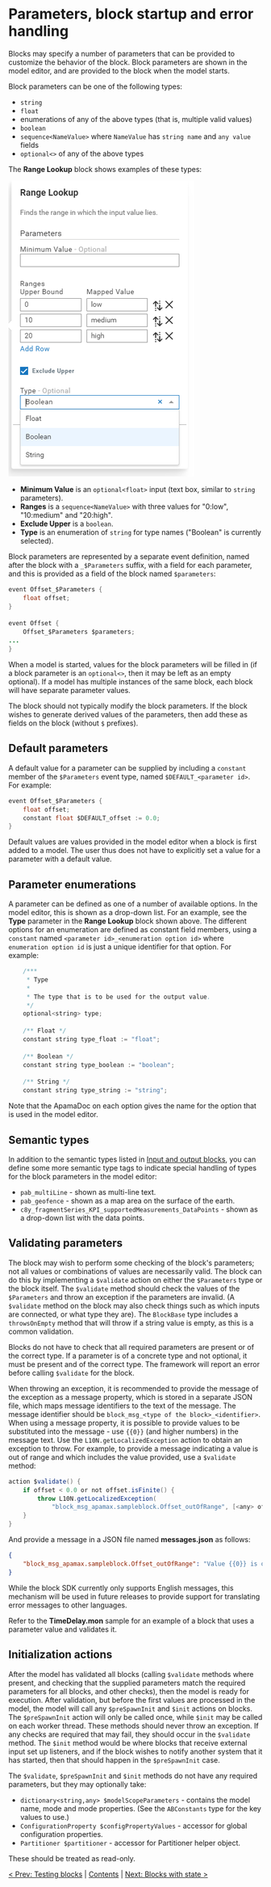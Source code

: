 # Parameters, block startup and error handling

Blocks may specify a number of parameters that can be provided to customize the behavior of the block. Block parameters are shown in the model editor, and are provided to the block when the model starts.

Block parameters can be one of the following types:

* `string`
* `float`
* enumerations of any of the above types (that is, multiple valid values)
* `boolean`
* `sequence<NameValue>` where `NameValue` has `string name` and `any value` fields
* `optional<>` of any of the above types

The **Range Lookup** block shows examples of these types:

![Range lookup block parameters](ParameterTypes.png)

* **Minimum Value** is an `optional<float>` input (text box, similar to `string` parameters).
* **Ranges** is a `sequence<NameValue>` with three values for "0:low", "10:medium" and "20:high".
* **Exclude Upper** is a `boolean`.
* **Type** is an enumeration of `string` for type names ("Boolean" is currently selected).

Block parameters are represented by a separate event definition, named after the block with a `_$Parameters` suffix, with a field for each parameter, and this is provided as a field of the block named `$parameters`:

```Java
event Offset_$Parameters {
    float offset;
}

event Offset {
    Offset_$Parameters $parameters;
...
}
```

When a model is started, values for the block parameters will be filled in (if a block parameter is an `optional<>`, then it may be left as an empty optional). If a model has multiple instances of the same block, each block will have separate parameter values.

The block should not typically modify the block parameters. If the block wishes to generate derived values of the parameters, then add these as fields on the block (without `$` prefixes).

## Default parameters

A default value for a parameter can be supplied by including a `constant` member of the `$Parameters` event type, named `$DEFAULT_<parameter id>`. For example:

```Java
event Offset_$Parameters {
    float offset;
    constant float $DEFAULT_offset := 0.0;
}
```

Default values are values provided in the model editor when a block is first added to a model. The user thus does not have to explicitly set a value for a parameter with a default value.

## Parameter enumerations

A parameter can be defined as one of a number of available options. In the model editor, this is shown as a drop-down list. For an example, see the **Type** parameter in the **Range Lookup** block shown above. The different options for an enumeration are defined as constant field members, using a `constant` named `<parameter id>_<enumeration option id>` where `enumeration option id` is just a unique identifier for that option. For example:

```Java
    /***
     * Type
     *
     * The type that is to be used for the output value.
     */
    optional<string> type;

    /** Float */
    constant string type_float := "float";

    /** Boolean */
    constant string type_boolean := "boolean";

    /** String */
    constant string type_string := "string";
```

Note that the ApamaDoc on each option gives the name for the option that is used in the model editor.

## Semantic types
In addition to the semantic types listed in [Input and output blocks](100-InputAndOutput.md#semantic-types), you can define some more semantic type tags to indicate special handling of types for the block parameters in the model editor:

* `pab_multiLine` - shown as multi-line text.
* `pab_geofence`  - shown as a map area on the surface of the earth.
* `c8y_fragmentSeries_KPI_supportedMeasurements_DataPoints` - shown as a drop-down list with the data points.

## Validating parameters

The block may wish to perform some checking of the block's parameters; not all values or combinations of values are necessarily valid. The block can do this by implementing a `$validate` action on either the `$Parameters` type or the block itself. The `$validate` method should check the values of the `$Parameters` and throw an exception if the parameters are invalid. (A `$validate` method on the block may also check things such as which inputs are connected, or what type they are). The `BlockBase` type includes a `throwsOnEmpty` method that will throw if a string value is empty, as this is a common validation.

Blocks do not have to check that all required parameters are present or of the correct type. If a parameter is of a concrete type and not optional, it must be present and of the correct type. The framework will report an error before calling `$validate` for the block.

When throwing an exception, it is recommended to provide the message of the exception as a message property, which is stored in a separate JSON file, which maps message identifiers to the text of the message. The message identifier should be `block_msg_<type of the block>_<identifier>`. When using a message property, it is possible to provide values to be substituted into the message - use `{{0}}` (and higher numbers) in the message text. Use the `L10N.getLocalizedException` action to obtain an exception to throw. For example, to provide a message indicating a value is out of range and which includes the value provided, use a `$validate` method:

```Java
action $validate() {
    if offset < 0.0 or not offset.isFinite() {
        throw L10N.getLocalizedException(
            "block_msg_apamax.sampleblock.Offset_outOfRange", [<any> offset]);
    }
}
```

And provide a message in a JSON file named **messages.json** as follows:

```JSON
{
    "block_msg_apamax.sampleblock.Offset_outOfRange": "Value {{0}} is out of range (must be zero or a positive finite number)"
}
```

While the block SDK currently only supports English messages, this mechanism will be used in future releases to provide support for translating error messages to other languages.

Refer to the **TimeDelay.mon** sample for an example of a block that uses a parameter value and validates it.

## Initialization actions

After the model has validated all blocks (calling `$validate` methods where present, and checking that the supplied parameters match the required parameters for all blocks, and other checks), then the model is ready for execution. After validation, but before the first values are processed in the model, the model will call any `$preSpawnInit` and `$init` actions on blocks. The `$preSpawnInit` action will only be called once, while `$init` may be called on each worker thread. These methods should never throw an exception. If any checks are required that may fail, they should occur in the `$validate` method. The `$init` method would be where blocks that receive external input set up listeners, and if the block wishes to notify another system that it has started, then that should happen in the `$preSpawnInit` case.

The `$validate`, `$preSpawnInit` and `$init` methods do not have any required parameters, but they may optionally take:

* `dictionary<string,any> $modelScopeParameters` - contains the model name, mode and mode properties. (See the `ABConstants` type for the key values to use.)
* `ConfigurationProperty $configPropertyValues` - accessor for global configuration properties.
* `Partitioner $partitioner` - accessor for Partitioner helper object.

These should be treated as read-only.

[< Prev: Testing blocks](035-Testing.md) | [Contents](000-contents.md) | [Next: Blocks with state >](050-State.md) 
